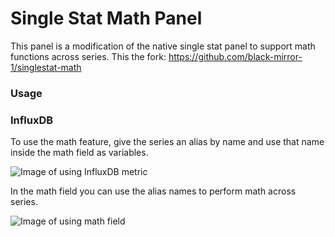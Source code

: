 # Single Stat Math Panel

This panel is a modification of the native single stat panel to support math functions across series.
This the fork: https://github.com/black-mirror-1/singlestat-math

### Usage

### InfluxDB

To use the math feature, give the series an alias by name and use that name inside the math field as variables. 

![Image of using InfluxDB metric](https://raw.github.com/jben94/singlestat-math/master/src/img/readme/influx_metric.png)

In the math field you can use the alias names to perform math across series.

![Image of using math field](https://raw.github.com/jben94/singlestat-math/master/src/img/readme/math_field.png)

